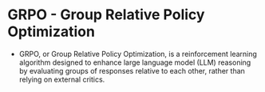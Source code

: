 # GRPO - Group Relative Policy Optimization
* GRPO, or Group Relative Policy Optimization, is a reinforcement learning algorithm designed to enhance large language model (LLM) reasoning by evaluating groups of responses relative to each other, rather than relying on external critics.
